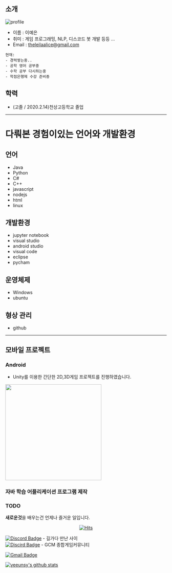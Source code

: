 ## 소개
![profile]()
- 이름 : 이예은
- 취미 : 게임 프로그래밍, NLP, 디스코드 봇 개발 등등 ...
- Email : theleilaalice@gmail.com

```
현재:
- 경력쌓는중..
- 공학 영어 공부중
- 수학 공부 다시하는중
- 학점은행제 수강 준비중
```
## 학력
- (고졸 / 2020.2.14)천상고등학교 졸업
---

# 다뤄본 경험이있는 언어와 개발환경

## 언어
- Java
- Python
- C#
- C++
- javascript
- nodejs
- html
- linux

## 개발환경
- jupyter notebook
- visual studio
- android studio
- visual code
- eclipse
- pycham

## 운영체제
- Windows
- ubuntu

## 형상 관리
- github

---
## 모바일 프로젝트

### Android
- Unity를 이용한 간단한 2D,3D게임 프로젝트를 진행하였습니다.

<img src='./resume/1.jpg' width="300" />


### **자바 학습 어플리케이션 프로그램 제작**

### TODO
**새로운것**을 배우는건 언제나 즐거운 일입니다. <br/>

<div align=center>
	
[![Hits](https://hits.seeyoufarm.com/api/count/incr/badge.svg?url=https%3A%2F%2Fgithub.com%2FKaizer1111&count_bg=%2379C83D&title_bg=%23555555&icon=python.svg&icon_color=%23E7E7E7&title=%EB%B0%A9%EB%AC%B8%EC%9E%90+%EC%88%98+%3A+&edge_flat=false)](https://hits.seeyoufarm.com)
	
</div>

[![Discord Badge](http://img.shields.io/badge/Discord-7289DA?style=flat-square&logo=github&link=https://discord.gg/s7YNekny)](https://discord.gg/s7YNekny) - 길가다 만난 사이   
[![Discird Badge](http://img.shields.io/badge/Discord-7289DA?style=flat-square&logo=github&link=https://discord.gg/gamecommunity)](https://discord.gg/gamecommunity) - GCM 종합게임커뮤니티   
	
  [![Gmail Badge](https://img.shields.io/badge/Gmail-d14836?style=flat-square&logo=Gmail&logoColor=white&link=mailto:theleilaalice@gmail.com)](mailto:theleilaalice@gmail.com)

[![yeeunsy's github stats](https://github-readme-stats.vercel.app/api?username=yeeunsy)](https://github.com/anuraghazra/github-readme-stats)
